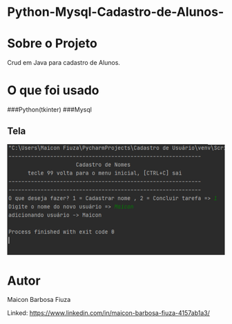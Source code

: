 # Python-Mysql-Cadastro-de-Alunos-

# Sobre o Projeto
Crud em Java para cadastro de Alunos.

# O que foi usado
###Python(tkinter)
###Mysql

## Tela
![principal](https://github.com/MaiconFiuza/Python-crud-Sqlite/blob/main/imagem.png)

# Autor
Maicon Barbosa Fiuza 

Linked: https://www.linkedin.com/in/maicon-barbosa-fiuza-4157ab1a3/


